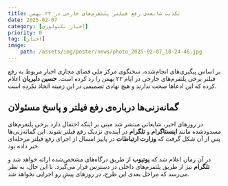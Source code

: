 ```yaml
---
title: تکذیب شایعه‌ی رفع فیلتر پلتفرم‌های خارجی در ۲۲ بهمن  
date: 2025-02-07
category: [اخبار تکنولوژی]
priority: 0
tag: [اخبار]
image:
    path: /assets/img/poster/news/photo_2025-02-07_10-24-46.jpg
---
```


بر اساس پیگیری‌های انجام‌شده، سخنگوی مرکز ملی فضای مجازی اخبار مربوط به رفع فیلتر برخی پلتفرم‌های خارجی در ایام ۲۲ بهمن را رد کرده است. **حسین دلیریان** اعلام کرده که این ادعاها صحت ندارند و هیچ نهادی تصمیمی در این زمینه اتخاذ نکرده است.  

## گمانه‌زنی‌ها درباره‌ی رفع فیلتر و پاسخ مسئولان  

در روزهای اخیر، شایعاتی منتشر شد مبنی بر اینکه احتمال دارد برخی پلتفرم‌های مسدودشده مانند **اینستاگرام** و **تلگرام** در آینده‌ی نزدیک رفع فیلتر شوند. این گمانه‌زنی‌ها پس از آن شکل گرفت که **وزارت ارتباطات** در پاییز امسال از اجرای رفع فیلتر مرحله‌ای خبر داده بود.  

در آن زمان اعلام شد که **یوتیوب** از طریق درگاه‌های مشخص‌شده ارائه خواهد شد و **تلگرام** نیز از طریق پلتفرم‌های داخلی در دسترس قرار می‌گیرد. با این حال، به نظر می‌رسد که مراحل بعدی این طرح، در روزهای پیش‌ِ رو اجرایی نخواهد شد.